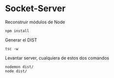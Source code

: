 

# Socket-Server

Reconstruir módulos de Node
````
npm install
````
Generar el DIST
````
tsc -w
`````

Levantar server, cualquiera de estos dos comandos
````
nodemon dist/
node dist/
````
